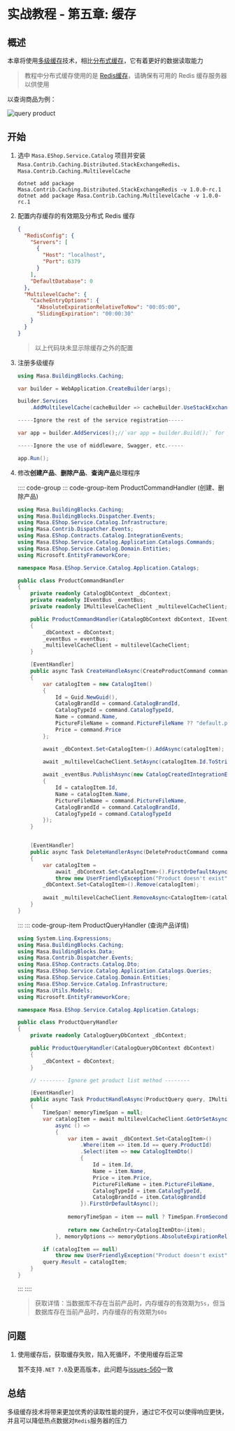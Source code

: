 # 实战教程 - 第五章: 缓存

## 概述

本章将使用[多级缓存](/framework/building-blocks/caching/multilevel-cache)技术，相比[分布式缓存](https://learn.microsoft.com/zh-cn/aspnet/core/performance/caching/distributed)，它有着更好的数据读取能力

> 教程中分布式缓存使用的是 [Redis缓存](/framework/building-blocks/caching/stackexchange-redis)，请确保有可用的 Redis 缓存服务器以供使用



以查询商品为例：

<div>
  <img alt="query product" src="https://cdn.masastack.com/framework/tutorial/mf-part-5/caching.png"/>
</div>


## 开始

1. 选中 `Masa.EShop.Service.Catalog` 项目并安装 `Masa.Contrib.Caching.Distributed.StackExchangeRedis`、`Masa.Contrib.Caching.MultilevelCache`

   ```shell 终端
   dotnet add package Masa.Contrib.Caching.Distributed.StackExchangeRedis -v 1.0.0-rc.1
   dotnet add package Masa.Contrib.Caching.MultilevelCache -v 1.0.0-rc.1
   ```
   
2. 配置内存缓存的有效期及分布式 Redis 缓存

   ```json appsettings.json
   {
     "RedisConfig": {
       "Servers": [
         {
           "Host": "localhost",
           "Port": 6379
         }
       ],
       "DefaultDatabase": 0
     },
     "MultilevelCache": {
       "CacheEntryOptions": {
         "AbsoluteExpirationRelativeToNow": "00:05:00",
         "SlidingExpiration": "00:00:30"
       }
     }
   }
   ```

   > 以上代码块未显示除缓存之外的配置

3. 注册多级缓存

   ```csharp Program.cs
   using Masa.BuildingBlocks.Caching;
   
   var builder = WebApplication.CreateBuilder(args);
   
   builder.Services
       .AddMultilevelCache(cacheBuilder => cacheBuilder.UseStackExchangeRedisCache());
   
   -----Ignore the rest of the service registration-----
   
   var app = builder.AddServices();//`var app = builder.Build();` for projects not using MinimalAPis
   
   -----Ignore the use of middleware, Swagger, etc.-----
   
   app.Run();
   ```

4. 修改**创建产品**、**删除产品**、**查询产品**处理程序

   :::: code-group
   ::: code-group-item ProductCommandHandler (创建、删除产品)

   ```csharp Application/Catalogs/ProductCommandHandler.cs
   using Masa.BuildingBlocks.Caching;
   using Masa.BuildingBlocks.Dispatcher.Events;
   using Masa.EShop.Service.Catalog.Infrastructure;
   using Masa.Contrib.Dispatcher.Events;
   using Masa.EShop.Contracts.Catalog.IntegrationEvents;
   using Masa.EShop.Service.Catalog.Application.Catalogs.Commands;
   using Masa.EShop.Service.Catalog.Domain.Entities;
   using Microsoft.EntityFrameworkCore;
   
   namespace Masa.EShop.Service.Catalog.Application.Catalogs;
   
   public class ProductCommandHandler
   {
       private readonly CatalogDbContext _dbContext;
       private readonly IEventBus _eventBus;
       private readonly IMultilevelCacheClient _multilevelCacheClient;
   
       public ProductCommandHandler(CatalogDbContext dbContext, IEventBus eventBus, IMultilevelCacheClient multilevelCacheClient)
       {
           _dbContext = dbContext;
           _eventBus = eventBus;
           _multilevelCacheClient = multilevelCacheClient;
       }
   
       [EventHandler]
       public async Task CreateHandleAsync(CreateProductCommand command)
       {
           var catalogItem = new CatalogItem()
           {
               Id = Guid.NewGuid(),
               CatalogBrandId = command.CatalogBrandId,
               CatalogTypeId = command.CatalogTypeId,
               Name = command.Name,
               PictureFileName = command.PictureFileName ?? "default.png",
               Price = command.Price
           };
   
           await _dbContext.Set<CatalogItem>().AddAsync(catalogItem);
           
           await _multilevelCacheClient.SetAsync(catalogItem.Id.ToString(), catalogItem);
   
           await _eventBus.PublishAsync(new CatalogCreatedIntegrationEvent()
           {
               Id = catalogItem.Id,
               Name = catalogItem.Name,
               PictureFileName = command.PictureFileName,
               CatalogBrandId = command.CatalogBrandId,
               CatalogTypeId = command.CatalogTypeId
           });
       }
   
   
       [EventHandler]
       public async Task DeleteHandlerAsync(DeleteProductCommand command)
       {
           var catalogItem =
               await _dbContext.Set<CatalogItem>().FirstOrDefaultAsync(item => item.Id == command.ProductId) ??
               throw new UserFriendlyException("Product doesn't exist");
           _dbContext.Set<CatalogItem>().Remove(catalogItem);
           
           await _multilevelCacheClient.RemoveAsync<CatalogItem>(catalogItem.Id.ToString());
       }
   }
   ```
   
   :::
   ::: code-group-item ProductQueryHandler (查询产品详情)
   
   ```csharp Application/Catalogs/ProductQueryHandler.cs
   using System.Linq.Expressions;
   using Masa.BuildingBlocks.Caching;
   using Masa.BuildingBlocks.Data;
   using Masa.Contrib.Dispatcher.Events;
   using Masa.EShop.Contracts.Catalog.Dto;
   using Masa.EShop.Service.Catalog.Application.Catalogs.Queries;
   using Masa.EShop.Service.Catalog.Domain.Entities;
   using Masa.EShop.Service.Catalog.Infrastructure;
   using Masa.Utils.Models;
   using Microsoft.EntityFrameworkCore;
   
   namespace Masa.EShop.Service.Catalog.Application.Catalogs;
   
   public class ProductQueryHandler
   {
       private readonly CatalogQueryDbContext _dbContext;
   
       public ProductQueryHandler(CatalogQueryDbContext dbContext)
       {
           _dbContext = dbContext;
       }
   
       // -------- Ignore get product list method --------
   
       [EventHandler]
       public async Task ProductHandleAsync(ProductQuery query, IMultilevelCacheClient multilevelCacheClient)
       {
           TimeSpan? memoryTimeSpan = null;
           var catalogItem = await multilevelCacheClient.GetOrSetAsync(query.ProductId.ToString(),
               async () =>
               {
                   var item = await _dbContext.Set<CatalogItem>()
                       .Where(item => item.Id == query.ProductId)
                       .Select(item => new CatalogItemDto()
                       {
                           Id = item.Id,
                           Name = item.Name,
                           Price = item.Price,
                           PictureFileName = item.PictureFileName,
                           CatalogTypeId = item.CatalogTypeId,
                           CatalogBrandId = item.CatalogBrandId
                       }).FirstOrDefaultAsync();
                   
                   memoryTimeSpan = item == null ? TimeSpan.FromSeconds(5) :TimeSpan.FromSeconds(60);
                   
                   return new CacheEntry<CatalogItemDto>(item);
               }, memoryOptions => memoryOptions.AbsoluteExpirationRelativeToNow = memoryTimeSpan);
   
           if (catalogItem == null)
               throw new UserFriendlyException("Product doesn't exist");
           query.Result = catalogItem;
       }
   }
   ```
   
   :::
   ::::
   
   > 获取详情：当数据库不存在当前产品时，内存缓存的有效期为`5s`，但当数据库存在当前产品时，内存缓存的有效期为`60s`

## 问题

1. 使用缓存后，获取缓存失败，陷入死循环，不使用缓存后正常

   暂不支持`.NET 7.0`及更高版本，此问题与[issues-560](https://github.com/masastack/MASA.Framework/issues/560)一致

## 总结

多级缓存技术将带来更加优秀的读取性能的提升，通过它不仅可以使得响应更快，并且可以降低热点数据对`Redis`服务器的压力